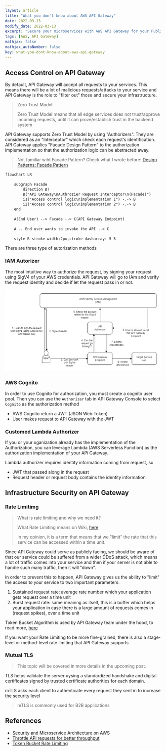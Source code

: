 ```yaml
---
layout: article
title: "What you don't know about AWS API Gateway"
date: 2022-03-13
modify_date: 2022-03-13
excerpt: "Secure your microservices with AWS API Gateway for your Public-facing APIs"
tags: [AWS, API Gateway]
mathjax: false
mathjax_autoNumber: false
key: what-you-dont-know-about-aws-api-gateway
---
```


## Access Control on API Gateway

By default, API Gateway will accept all requests to your services. This means there will be a lot of malicious requests/attacks to your service and API Gateway is the role to "filter out" those and secure your infrastructure.

> Zero Trust Model
>
> Zero Trust Model means that all edge services does not trust/approve incoming requests, until it can prove/establish trust in the backend system

API Gateway supports Zero Trust Model by using "Authorizers". They are considered as an "Interceptor" which check each request's identification. API Gateway applies "Facade Design Pattern" to the authorization implementation so that the authorization logic can be abstracted away.

> Not familiar wiht Facade Pattern? Check what I wrote before: [Design Patterns: Facade Pattern](https://zhenye-na.github.io/blog/2021/12/09/design-patterns-the-facade-pattern.html)

```mermaid
flowchart LR

    subgraph Facade
        direction BT
        B("API GAteway\nAuthrozier Request Interceptor\n(Facade)")
        i1("Access control logic\nimplementation 1") -.-> B
        i2("Access control logic\nimplementation 2") -.-> B
    end

    A(End User) --> Facade --> C(API Gateway Endpoint)

    A -. End user wants to invoke the API .-> C
    
    style B stroke-width:2px,stroke-dasharray: 5 5
```

There are three type of autorization methods

### IAM Autorizer

The most intuitive way to authorize the request, by signing your request using SigV4 of your AWS credentials. API Gateway will go to IAm and verify the request identity and decide if let the request pass in or not.

![](https://raw.githubusercontent.com/Zhenye-Na/img-hosting-picgo/master/img/api-gateway-iam-authorizer.png)

### AWS Cognito

In order to use Cognito for authorization, you must create a cognito user pool. Then you can use the `Authorizer` tab in API Gateway Console to select `Cognito` as the authorization method

- AWS Cognito return a JWT (JSON Web Token)
- User makes request to API Gateway with the JWT


### Customed Lambda Authorizer

If you or your oganization already has the implementation of the Authorization, you can leverage Lambda (AWS Serverless Function) as the authorization implementation of your APi Gateway.

Lambda authorizer requires identity information coming from request, so

- JWT that passed along in the request
- Request header or request body contains the identity information

## Infrastructure Security on API Gateway


### Rate Limitimg


> What is rate limiting and why we need it?
> 
> What Rate Limiting means on Wiki, [here](https://www.wikiwand.com/en/Rate_limiting)
> 
> In my opinion, it is a term that means that we "limit" the rate that this service can be accessed within a time unit.

Since API Gateway could serve as publicly facing, we should be aware of that our service could be suffered from a wider DDoS attack, which means a lot of traffic comes into your service and then if your server is not able to handle such many traffic, then it will "down".

In order to prevent this to happen, API Gateway gives us the ability to "limit" the access to your service to two important parameters:

1. Sustained request rate: average rate number which your application gets request over a time unit
2. Burst request rate: same meaning as itself, this is a buffer which helps your application in case there is a large amount of requests comes in (request spikes), over a time unit


Token Bucket Algorithm is used by API Gateway team under the hood, to read more, [here](https://www.wikiwand.com/en/Token_bucket)


If you want your Rate Limiting to be more fine-grained, there is also a stage-level or method-level rate limiting that API Gateway supports

### Mutual TLS

> This topic will be covered in more details in the upcoming post.

TLS helps validate the server uysing a standardized handshake and digital certificates signed by trusted certificate authorities for each domain.

mTLS asks each client to authenticate every request they sent in to increase the security level

> mTLS is commonly used for B2B applications

## References

- [Security and Microservice Architecture on AWS](https://www.oreilly.com/library/view/security-and-microservice/9781098101459/)
- [Throttle API requests for better throughput](https://docs.aws.amazon.com/apigateway/latest/developerguide/api-gateway-request-throttling.html)
- [Token Bucket Rate Limiting](http://intronetworks.cs.luc.edu/current/html/tokenbucket.html)
